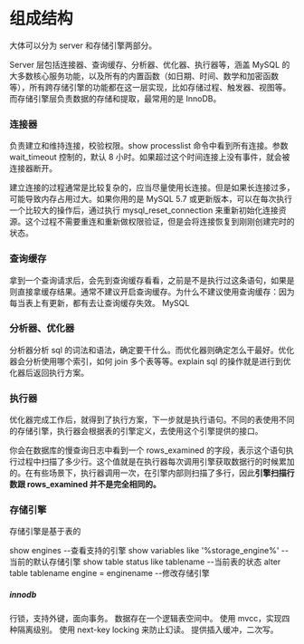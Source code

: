 # 组成结构

大体可以分为 server 和存储引擎两部分。

Server 层包括连接器、查询缓存、分析器、优化器、执行器等，涵盖 MySQL 的大多数核心服务功能，以及所有的内置函数（如日期、时间、数学和加密函数等），所有跨存储引擎的功能都在这一层实现，比如存储过程、触发器、视图等。
而存储引擎层负责数据的存储和提取，最常用的是 InnoDB。

### 连接器

负责建立和维持连接，校验权限。show processlist 命令中看到所有连接。参数 wait_timeout 控制的，默认 8 小时。如果超过这个时间连接上没有事件，就会被连接器断开。

建立连接的过程通常是比较复杂的，应当尽量使用长连接。但是如果长连接过多，可能导致内存占用过大。如果你用的是 MySQL 5.7 或更新版本，可以在每次执行一个比较大的操作后，通过执行 mysql_reset_connection 来重新初始化连接资源。这个过程不需要重连和重新做权限验证，但是会将连接恢复到刚刚创建完时的状态。

### 查询缓存

拿到一个查询请求后，会先到查询缓存看看，之前是不是执行过这条语句，如果是则直接拿缓存结果。通常不建议开启查询缓存。为什么不建议使用查询缓存：因为每当表上有更新，都有去让查询缓存失效。
MySQL

### 分析器、优化器

分析器分析 sql 的词法和语法，确定要干什么。而优化器则确定怎么干最好。优化器会分析使用哪个索引，如何 join 多个表等等。explain sql 的操作就是进行到优化器后返回执行方案。

### 执行器

优化器完成工作后，就得到了执行方案，下一步就是执行语句。不同的表使用不同的存储引擎，执行器会根据表的引擎定义，去使用这个引擎提供的接口。

你会在数据库的慢查询日志中看到一个 rows_examined 的字段，表示这个语句执行过程中扫描了多少行。这个值就是在执行器每次调用引擎获取数据行的时候累加的。在有些场景下，执行器调用一次，在引擎内部则扫描了多行，因此**引擎扫描行数跟 rows_examined 并不是完全相同的。**

### 存储引擎

存储引擎是基于表的

show engines --查看支持的引擎
show variables like '%storage_engine%' --当前的默认存储引擎
show table status like tablename --当前表的状态
alter table tablename engine = enginename --修改存储引擎

##### innodb

行锁，支持外键，面向事务。
数据存在一个逻辑表空间中。
使用 mvcc，实现四种隔离级别。
使用 next-key locking 来防止幻读。
提供插入缓冲，二次写。
